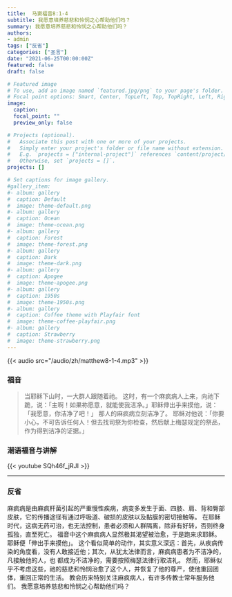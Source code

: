 ```yaml
---
title:  马窦福音8:1-4
subtitle: 我愿意培养慈悲和怜悯之心帮助他们吗？
summary: 我愿意培养慈悲和怜悯之心帮助他们吗？
authors:
- admin
tags: ["反省"]
categories: ["圣言"]
date: "2021-06-25T00:00:00Z"
featured: false
draft: false

# Featured image
# To use, add an image named `featured.jpg/png` to your page's folder.
# Focal point options: Smart, Center, TopLeft, Top, TopRight, Left, Right, BottomLeft, Bottom, BottomRight
image:
  caption:
  focal_point: ""
  preview_only: false

# Projects (optional).
#   Associate this post with one or more of your projects.
#   Simply enter your project's folder or file name without extension.
#   E.g. `projects = ["internal-project"]` references `content/project/deep-learning/index.md`.
#   Otherwise, set `projects = []`.
projects: []

# Set captions for image gallery.
#gallery_item:
#- album: gallery
#  caption: Default
#  image: theme-default.png
#- album: gallery
#  caption: Ocean
#  image: theme-ocean.png
#- album: gallery
#  caption: Forest
#  image: theme-forest.png
#- album: gallery
#  caption: Dark
#  image: theme-dark.png
#- album: gallery
#  caption: Apogee
#  image: theme-apogee.png
#- album: gallery
#  caption: 1950s
#  image: theme-1950s.png
#- album: gallery
#  caption: Coffee theme with Playfair font
#  image: theme-coffee-playfair.png
#- album: gallery
#  caption: Strawberry
#  image: theme-strawberry.png
---
```


{{< audio src="/audio/zh/matthew8-1-4.mp3" >}}

### 福音
> 当耶稣下山时，一大群人跟随着祂。 这时，有一个麻疯病人上来，向祂下跪，说：「主啊！如果祢愿意，就能使我洁净。」耶稣伸出手来摸他，说：「我愿意，你洁净了吧！」 那人的麻疯病立刻洁净了。 耶稣对他说：「你要小心，不可告诉任何人！但去找司祭为你检查，然后献上梅瑟规定的祭品，作为得到洁净的证据。」


### 潮语福音与讲解
{{< youtube SQh46f_jRJI >}}

---
### 反省
麻疯病是由麻疯杆菌引起的严重慢性疾病，病变多发生于面、四肢、肩、背和臀部皮肤，它的传播途径有通过呼吸道、破损的皮肤以及黏膜的密切接触等。 在耶稣时代，这病无药可治，也无法控制，患者必须和人群隔离，除非有好转，否则终身孤独，直至死亡。 福音中这个麻疯病人显然极其渴望被治愈，于是跑来求耶稣。 耶稣便「伸出手来摸他」。 这个看似简单的动作，其实意义深远：首先，从疾病传染的角度看，没有人敢接近他；其次，从犹太法律而言，麻疯病患者为不洁净的，凡接触他的人，也 都成为不洁净的，需要按照梅瑟法律行取洁礼。 然而，耶稣似乎不考虑这些，祂的慈悲和怜悯治愈了这个人，并恢复了他的尊严，使他重回团体，重回正常的生活。 教会历来特别关注麻疯病​​人，有许多传教士常年服务他们。 我愿意培养慈悲和怜悯之心帮助他们吗？
